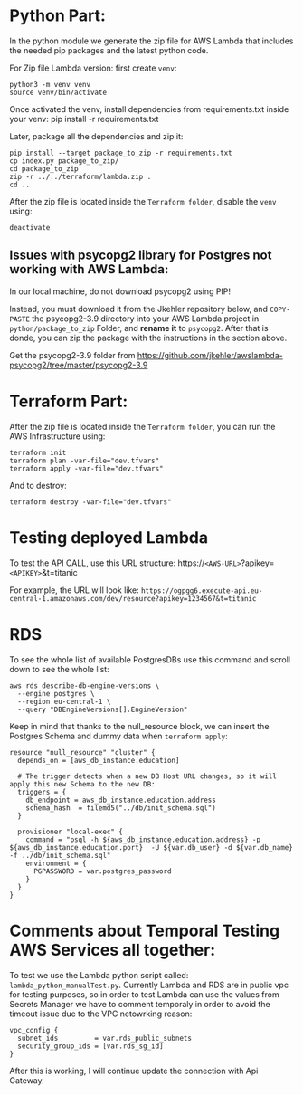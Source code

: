 
# Python Part:
In the python module we generate the zip file for AWS Lambda that includes the needed pip packages and the latest python code.

For Zip file Lambda version:
first create `venv`:
```
python3 -m venv venv
source venv/bin/activate
```

Once activated the venv, install dependencies from requirements.txt inside your venv:
pip install -r requirements.txt


Later, package all the dependencies and zip it:
```
pip install --target package_to_zip -r requirements.txt
cp index.py package_to_zip/
cd package_to_zip
zip -r ../../terraform/lambda.zip .
cd ..
```

After the zip file is located inside the `Terraform folder`, disable the `venv` using:
```
deactivate
```


## Issues with psycopg2 library for Postgres not working with AWS Lambda:
In our local machine, do not download psycopg2 using PIP!

Instead, you must download it from the Jkehler repository below, and `COPY-PASTE` the psycopg2-3.9 directory into your AWS Lambda project in `python/package_to_zip` Folder, and **rename it** to `psycopg2`. After that is donde, you can zip the package with the instructions in the section above.

Get the psycopg2-3.9 folder from https://github.com/jkehler/awslambda-psycopg2/tree/master/psycopg2-3.9



# Terraform Part:
After the zip file is located inside the `Terraform folder`, you can run the AWS Infrastructure using:
```
terraform init
terraform plan -var-file="dev.tfvars"
terraform apply -var-file="dev.tfvars"
```

And to destroy:
```
terraform destroy -var-file="dev.tfvars"
```


# Testing deployed Lambda
To test the API CALL, use this URL structure: https://`<AWS-URL>`?apikey=`<APIKEY>`&t=titanic

For example, the URL will look like: `https://ogpgg6.execute-api.eu-central-1.amazonaws.com/dev/resource?apikey=1234567&t=titanic`



# RDS

To see the whole list of available PostgresDBs use this command and scroll down to see the whole list:
```
aws rds describe-db-engine-versions \
  --engine postgres \
  --region eu-central-1 \
  --query "DBEngineVersions[].EngineVersion"
```


Keep in mind that thanks to the null_resource block, we can insert the Postgres Schema and dummy data when `terraform apply`:
```
resource "null_resource" "cluster" {
  depends_on = [aws_db_instance.education]

  # The trigger detects when a new DB Host URL changes, so it will apply this new Schema to the new DB:
  triggers = {
    db_endpoint = aws_db_instance.education.address
    schema_hash  = filemd5("../db/init_schema.sql")
  }

  provisioner "local-exec" {
    command = "psql -h ${aws_db_instance.education.address} -p ${aws_db_instance.education.port}  -U ${var.db_user} -d ${var.db_name} -f ../db/init_schema.sql"
    environment = {
      PGPASSWORD = var.postgres_password
    }
  }
}
```

# Comments about Temporal Testing AWS Services all together:
To test we use the Lambda python script called: `lambda_python_manualTest.py`.
Currently Lambda and RDS are in public vpc for testing purposes, so in order to test Lambda can use the values from Secrets Manager we have to comment temporaly in order to avoid the timeout issue due to the VPC netowrking reason:

```
vpc_config {
  subnet_ids         = var.rds_public_subnets
  security_group_ids = [var.rds_sg_id]
}
```

After this is working, I will continue update the connection with Api Gateway.